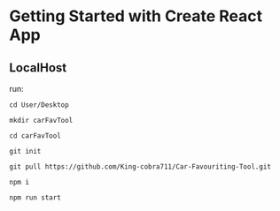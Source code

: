 # Getting Started with Create React App

## **LocalHost**

run:

`cd User/Desktop`

`mkdir carFavTool`

`cd carFavTool`

`git init`

`git pull https://github.com/King-cobra711/Car-Favouriting-Tool.git`

`npm i`

`npm run start`
